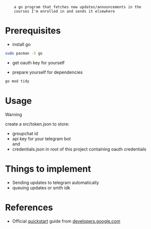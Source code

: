         a go program that fetches new updates/announcements in the 
        courses I'm enrolled in and sends it elsewhere

# Prerequisites
- install go
```bash
sudo pacman -S go
```
- get oauth key for yourself
 
- prepare yourself for dependencies
```bash
go mod tidy
```

# Usage
> [!WARNING]
> create a src/token.json to store:
- groupchat id
- api key for your telegram bot  
and  
- credentials.json in root of this project containing oauth credentials
# Things to implement
- Sending updates to telegram automatically
- queuing updates or smth idk 

# References
- Official [quickstart](https://developers.google.com/workspace/classroom/quickstart/go) guide from [developers.google.com](https://developers.google.com/)
